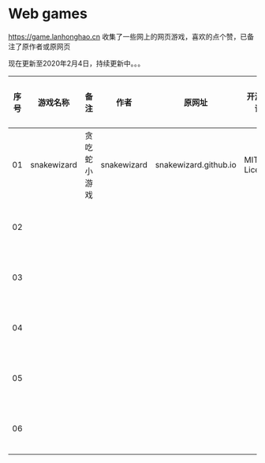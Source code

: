 # Web games
https://game.lanhonghao.cn
收集了一些网上的网页游戏，喜欢的点个赞，已备注了原作者或原网页

现在更新至2020年2月4日，持续更新中。。。


| 序号 | 游戏名称 | 备注 | 作者 | 原网址 | 开源协议 | 试玩链接 |
| -- | ----- | ----- | -- | ------ | ------ | ------ |
| 01 | snakewizard | 贪吃蛇小游戏 | snakewizard | snakewizard.github.io | MIT License | [点击试玩](https://game.lanhonghao.cn/01snakewizard/) |
| 02 |  |  |  |  |  | 点击试玩 |
| 03 |  |  |  |  |  | 点击试玩 |
| 04 |  |  |  |  |  | 点击试玩 |
| 05 |  |  |  |  |  | 点击试玩 |
| 06 |  |  |  |  |  | 点击试玩 |

